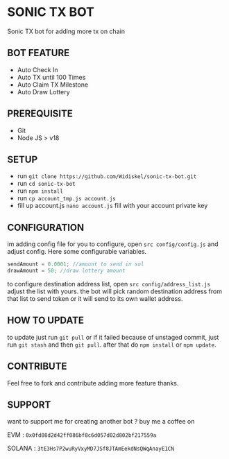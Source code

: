 # SONIC TX BOT

Sonic TX bot for adding more tx on chain

## BOT FEATURE

- Auto Check In
- Auto TX until 100 Times
- Auto Claim TX Milestone
- Auto Draw Lottery

## PREREQUISITE

- Git
- Node JS > v18

## SETUP

- run `git clone https://github.com/Widiskel/sonic-tx-bot.git`
- run `cd sonic-tx-bot`
- run `npm install`
- run `cp account_tmp.js account.js`
- fill up account.js `nano account.js` fill with your account private key

## CONFIGURATION

im adding config file for you to configure, open `src config/config.js` and adjust config. Here some configurable variables.

```js
sendAmount = 0.0001; //amount to send in sol
drawAmount = 50; //draw lottery amount
```

to configure destination address list, open `src config/address_list.js` adjust the list with yours. the bot will pick random destination address from that list to send token or it will send to its own wallet address.

## HOW TO UPDATE

to update just run `git pull` or if it failed because of unstaged commit, just run `git stash` and then `git pull`. after that do `npm install` or `npm update`.

## CONTRIBUTE

Feel free to fork and contribute adding more feature thanks.

## SUPPORT

want to support me for creating another bot ?
buy me a coffee on

EVM : `0x0fd08d2d42ff086bf8c6d057d02d802bf217559a`

SOLANA : `3tE3Hs7P2wuRyVxyMD7JSf8JTAmEekdNsQWqAnayE1CN`
